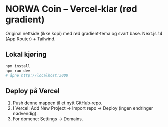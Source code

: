 # NORWA Coin – Vercel‑klar (rød gradient)
Original nettside (ikke kopi) med rød gradient‑tema og svart base. Next.js 14 (App Router) + Tailwind.

## Lokal kjøring
```bash
npm install
npm run dev
# åpne http://localhost:3000
```

## Deploy på Vercel
1. Push denne mappen til et nytt GitHub‑repo.
2. I Vercel: Add New Project → Import repo → Deploy (ingen endringer nødvendig).
3. For domene: Settings → Domains.
